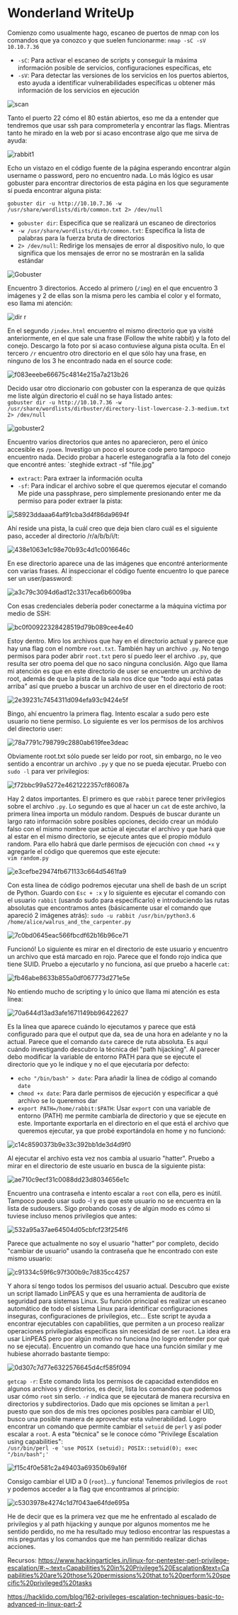 # Wonderland WriteUp

Comienzo como usualmente hago, escaneo de puertos de nmap con los comandos que ya conozco y que suelen funcionarme:
`nmap -sC -sV 10.10.7.36`
- `-sC`: Para activar el escaneo de scripts y conseguir la máxima información posible de servicios, configuraciones específicas, etc
- `-sV`: Para detectar las versiones de los servicios en los puertos abiertos, esto ayuda a identificar vulnerabilidades específicas u obtener más información de los servicios en ejecución

![scan](https://github.com/Theeraz/theraz.github.io/assets/90190970/99c1cf9e-7c0f-4ee8-abbf-5f46c878c256)

 Tanto el puerto 22 cómo el 80 están abiertos, eso me da a entender que tendremos que usar ssh para comprometerla y encontrar las flags. Mientras tanto he mirado en la web por si acaso encontrase algo que me sirva de ayuda:  

 ![rabbit1](https://github.com/Theeraz/theraz.github.io/assets/90190970/a49f3583-d936-4f6a-9226-56c10537cc02)

Echo un vistazo en el código fuente de la página esperando encontrar algún username o password, pero no encuentro nada. Lo más lógico es usar gobuster para encontrar directorios de esta página en los que seguramente sí pueda encontrar alguna pista:  

 `gobuster dir -u http://10.10.7.36 -w /usr/share/wordlists/dirb/common.txt 2> /dev/null`
 - `gobuster dir`: Especifica que se realizará un escaneo de directorios
 - `-w /usr/share/wordlists/dirb/common.txt`: Especifica la lista de palabras para la fuerza bruta de directorios
 - `2> /dev/null`: Redirige los mensajes de error al dispositivo nulo, lo que significa que los mensajes de error no se mostrarán en la salida estándar

![Gobuster](https://github.com/Theeraz/theraz.github.io/assets/90190970/12515126-cb44-4a60-8f37-2f4582c7d916)  

 Encuentro 3 directorios. Accedo al primero (`/img`) en el que encuentro 3 imágenes y 2 de ellas son la misma pero les cambia el color y el formato, eso llama mi atención:  

 ![dir r](https://github.com/Theeraz/theraz.github.io/assets/90190970/4e9cb0be-00bf-4179-8c21-9374c60302f5)  

 
En el segundo `/index.html` encuentro el mismo directorio que ya visité anteriormente, en el que sale una frase (Follow the white rabbit) y la foto del conejo. Descargo la foto por si acaso contuviese alguna pista oculta.
  En el tercero `/r` encuentro otro directorio en el que sólo hay una frase, en ninguno de los 3 he encontrado nada en el source code:  

  ![f083eeebe66675c4814e215a7a213b26](https://github.com/Theeraz/theraz.github.io/assets/90190970/73d59fac-aa8b-4b5c-af71-4677913b9d77)  

  Decido usar otro diccionario con gobuster con la esperanza de que quizás me liste algún directorio el cuál no se haya listado antes:  
  `gobuster dir -u http://10.10.7.36 -w /usr/share/wordlists/dirbuster/directory-list-lowercase-2.3-medium.txt 2> /dev/null`  

  ![gobuster2](https://github.com/Theeraz/theraz.github.io/assets/90190970/09688e98-57e7-4295-8370-4609bbb7dfd4)

Encuentro varios directorios que antes no aparecieron, pero el único accesible es `/poem`. Investigo un poco el source code pero tampoco encuentro nada. Decido probar a hacerle esteganografía a la foto del conejo que encontré antes:
`steghide extract -sf "file.jpg"
- `extract`: Para extraer la información oculta
- `-sf`: Para indicar el archivo sobre el que queremos ejecutar el comando
Me pide una passphrase, pero simplemente presionando enter me da permiso para poder extraer la pista:

![58923ddaaa64af91cba3d4f86da9694f](https://github.com/Theeraz/theraz.github.io/assets/90190970/4728b5de-5ac6-49f3-a714-4386b4a4d4c5)  

Ahí reside una pista, la cuál creo que deja bien claro cuál es el siguiente paso, acceder al directorio /r/a/b/b/i/t:  

![438e1063e1c98e70b93c4d1c0016646c](https://github.com/Theeraz/theraz.github.io/assets/90190970/22a970bf-8d85-4ca0-a510-98d5e7595700)  

En ese directorio aparece una de las imágenes que encontré anteriormente con varias frases. Al inspeccionar el código fuente encuentro lo que parece ser un user/password:

![a3c79c3094d6ad12c3317eca6b6009ba](https://github.com/Theeraz/theraz.github.io/assets/90190970/e70404e4-329f-4c65-bfe2-93a4bff2bfca)  

Con esas credenciales debería poder conectarme a la máquina víctima por medio de SSH:  

![bc0f00922328428519d79b089cee4e40](https://github.com/Theeraz/theraz.github.io/assets/90190970/cf9aadfd-84a8-433f-b165-f25cbdaacb3f)

Estoy dentro. Miro los archivos que hay en el directorio actual y parece que hay una flag con el nombre `root.txt`. También hay un archivo `.py`. No tengo permisos para poder abrir `root.txt` pero sí puedo leer el archivo `.py`, que resulta ser otro poema del que no saco ninguna conclusión. Algo que llama mi atención es que en este directorio de user se encuentre un archivo de root, además de que la pista de la sala nos dice que "todo aquí está patas arriba" así que pruebo a buscar un archivo de user en el directorio de root: 

![2e39231c7454311d094efa93c9424e5f](https://github.com/Theeraz/theraz.github.io/assets/90190970/0c54ed1d-26e4-4fcb-a196-effa4e2c55d7)  

Bingo, ahí encuentro la primera flag. Intento escalar a sudo pero este usuario no tiene permiso. Lo siguiente es ver los permisos de los archivos del directorio user:  

![78a7791c798799c2880ab619fee3deac](https://github.com/Theeraz/theraz.github.io/assets/90190970/986c655c-7251-46ec-b184-e9a812607c47)  

Obviamente root.txt sólo puede ser leído por root, sin embargo, no le veo sentido a encontrar un archivo `.py` y que no se pueda ejecutar. Pruebo con `sudo -l` para ver privilegios:  

![f72bbc99a5272e4621222357cf86087a](https://github.com/Theeraz/theraz.github.io/assets/90190970/f6a08795-7041-4895-8b9f-7384d5448308)

Hay 2 datos importantes. El primero es que `rabbit` parece tener privilegios sobre el archivo `.py`. Lo segundo es que al hacer un `cat` de este archivo, la primera línea importa un módulo random. Después de buscar durante un largo rato información sobre posibles opciones, decido crear un módulo falso con el mismo nombre que actúe al ejecutar el archivo y que hará que al estar en el mismo directorio, se ejecute antes que el propio módulo random. Para ello habrá que darle permisos de ejecución con `chmod +x` y agregarle el código que queremos que este ejecute:  
`vim random.py`  

![e3cefbe29474fb671133c664d5461fa9](https://github.com/Theeraz/theraz.github.io/assets/90190970/5a41aaf9-0d6b-4295-9012-21a422867aa5)  

Con esta línea de código podremos ejecutar una shell de bash de un script de Python. Guardo con `Esc + :x` y lo siguiente es ejecutar el comando con el usuario `rabbit` (usando sudo para especificarlo) e introduciendo las rutas absolutas que encontramos antes (básicamente usar el comando que apareció 2 imágenes atrás):
`sudo -u rabbit /usr/bin/python3.6 /home/alice/walrus_and_the_carpenter.py`  

![7c0bd0645eac566fbcdf62b16b96ce71](https://github.com/Theeraz/theraz.github.io/assets/90190970/dfa6ec16-6720-4f35-ab57-705799f27dd0)

Funcionó! Lo siguiente es mirar en el directorio de este usuario y encuentro un archivo que está marcado en rojo. Parece que el fondo rojo indica que tiene SUID. Pruebo a ejecutarlo y no funciona, así que pruebo a hacerle `cat`:  

![fb46abe8633b855a0df067773d271e5e](https://github.com/Theeraz/theraz.github.io/assets/90190970/25d6fee9-8aaf-4824-9bac-1692baaaa85e)  

No entiendo mucho de scripting y lo único que llama mi atención es esta línea:  

![70a644d13ad3afe1671149bb96422627](https://github.com/Theeraz/theraz.github.io/assets/90190970/a3e5d8b2-458d-4325-b553-77331e02ae02)  

Es la línea que aparece cuándo lo ejecutamos y parece que está configurado para que el output que da, sea de una hora en adelante y no la actual. Parece que el comando `date` carece de ruta absoluta. Es aquí cuándo investigando descubro la técnica del "path hijacking". Al parecer debo modificar la variable de entorno PATH para que se ejecute el directorio que yo le indique y no el que ejecutaría por defecto:  
- `echo "/bin/bash" > date`: Para añadir la línea de código al comando `date`  
- `chmod +x date`: Para darle permisos de ejecución y especificar a qué archivo se lo queremos dar  
- `export PATH=/home/rabbit:$PATH`:  Usar `export` con una variable de entorno (PATH) me permite cambiarla de directorio y que se ejecute en este. Importante exportarla en el directorio en el que está el archivo que queremos ejecutar, ya que probé exportándola en home y no funcionó:  

![c14c8590373b9e33c392bb1de3d4d9f0](https://github.com/Theeraz/theraz.github.io/assets/90190970/02664787-6dcc-4a70-a181-b53b6d3e968b)  

Al ejecutar el archivo esta vez nos cambia al usuario "hatter". Pruebo a mirar en el directorio de este usuario en busca de la siguiente pista:  

![ae710c9ecf31c0088dd23d8034656e1c](https://github.com/Theeraz/theraz.github.io/assets/90190970/a58b1171-1143-4b4f-8097-3c570f4c3e1f)  

Encuentro una contraseña e intento escalar a `root` con ella, pero es inútil. Tampoco puedo usar sudo -l y es que este usuario no se encuentra en la lista de sudousers. Sigo probando cosas y de algún modo es cómo si tuviese incluso menos privilegios que antes: 

![532a95a37ae64504d05cbfcf23f254f6](https://github.com/Theeraz/theraz.github.io/assets/90190970/7207ab83-edda-4d8b-9b00-0252b0c55bab)  

Parece que actualmente no soy el usuario "hatter" por completo, decido "cambiar de usuario" usando la contraseña que he encontrado con este mismo usuario:

![c91334c59f6c97f300b9c7d835cc4257](https://github.com/Theeraz/theraz.github.io/assets/90190970/8402f86d-2e7b-4ecf-ba5b-1d4ff454c447)  

Y ahora sí tengo todos los permisos del usuario actual. Descubro que existe un script llamado LinPEAS y que es una herramienta de auditoría de seguridad para sistemas Linux. Su función principal es realizar un escaneo automático de todo el sistema Linux para identificar configuraciones inseguras, configuraciones de privilegios, etc... Este script te ayuda a encontrar ejecutables con capabilities, que permiten a un proceso realizar operaciones privilegiadas específicas sin necesidad de ser `root`. La idea era usar LinPEAS pero por algún motivo no funciona (no logro entender por qué no se ejecuta). Encuentro un comando que hace una función similar y me hubiese ahorrado bastante tiempo:  

![0d307c7d77e6322576645d4cf585f094](https://github.com/Theeraz/theraz.github.io/assets/90190970/bc55092a-898b-472c-8787-a1be417d3197)  

`getcap -r`: Este comando lista los permisos de capacidad extendidos en algunos archivos y directorios, es decir, lista los comandos que podemos usar cómo `root` sin serlo. `-r` indica que se ejecutará de manera recursiva en directorios y subdirectorios. Dado que mis opciones se limitan a `perl` puesto que son dos de mis tres opciones posibles para cambiar el UID, busco una posible manera de aprovechar esta vulnerabilidad.  Logro encontrar un comando que permite cambiar el `setuid` de `perl` y así poder escalar a `root`. A esta "técnica" se le conoce cómo "Privilege Escalation using capabilities":  
`/usr/bin/perl -e 'use POSIX (setuid); POSIX::setuid(0); exec "/bin/bash";'`

![f15c4f0e581c2a49403a69350b69a16f](https://github.com/Theeraz/theraz.github.io/assets/90190970/1df9297d-a4fa-4287-a4aa-a8e0513579f5)

Consigo cambiar el UID a 0 (`root`)...y funciona! Tenemos privilegios de `root` y podemos acceder a la flag que encontramos al principio:  

![c5303978e4274c1d7f043ae64fde695a](https://github.com/Theeraz/theraz.github.io/assets/90190970/7e038f0a-86f1-45f2-af84-c2f6e58cb948)

He de decir que es la primera vez que me he enfrentado al escalado de privilegios y al path hijacking y aunque por algunos momentos me he sentido perdido, no me ha resultado muy tedioso encontrar las respuestas a mis preguntas y los comandos que me han permitido realizar dichas acciones.

Recursos: https://www.hackingarticles.in/linux-for-pentester-perl-privilege-escalation/#:~:text=Capabilities%20in%20Privilege%20Escalation&text=Capabilities%20are%20those%20permissions%20that,to%20perform%20specific%20privileged%20tasks  

https://hacklido.com/blog/162-privileges-escalation-techniques-basic-to-advanced-in-linux-part-2
